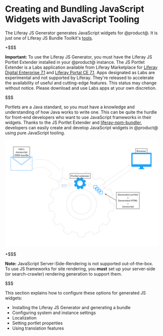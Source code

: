# Creating and Bundling JavaScript Widgets with JavaScript Tooling [](id=creating-and-bundling-javascript-portlets-with-javascript-tooling)

The Liferay JS Generator generates JavaScript widgets for @product@. It is 
just one of Liferay JS Bundle Toolkit's 
[tools](https://github.com/liferay/liferay-npm-build-tools/tree/master/packages). 

+$$$

**Important:** To use the Liferay JS Generator, you must have the Liferay JS 
Portlet Extender installed in your @product@ instance. The JS Portlet Extender 
is a Labs application available from Liferay Marketplace for 
[Liferay Digital Enterprise 7.1](https://web.liferay.com/marketplace/-/mp/application/115543020) 
and 
[Liferay Portal CE 7.1](https://web.liferay.com/marketplace/-/mp/application/115542926). 
Apps designated as Labs are experimental and not supported by Liferay. They're 
released to accelerate the availability of useful and cutting-edge features. 
This status may change without notice. Please download and use Labs apps at your 
own discretion. 

$$$

Portlets are a Java standard, so you must have a knowledge and understanding of 
how Java works to write one. This can be quite the hurdle for front-end 
developers who want to use JavaScript frameworks in their widgets. Thanks to 
the JS Portlet Extender and 
[liferay-npm-bundler](/develop/reference/-/knowledge_base/7-1/liferay-npm-bundler), 
developers can easily create and develop JavaScript widgets in @product@ using 
pure JavaScript tooling. 

![Figure 1: The JS Portlet Extender lets you use pure JavaScript tooling to write widgets.](../../../images/extender-lifecycle.png)

+$$$

**Note:** JavaScript Server-Side-Rendering is not supported out-of-the-box. To 
use JS frameworks for site rendering, you **must** set up your server-side 
(or search-crawler) rendering generation to support them.

$$$

This section explains how to configure these options for generated JS widgets: 

- Installing the Liferay JS Generator and generating a bundle
- Configuring system and instance settings
- Localization
- Setting portlet properties
- Using translation features
